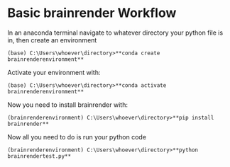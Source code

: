 # Basic brainrender Workflow

In an anaconda terminal navigate to whatever directory your python file is in, then create an environment

```
(base) C:\Users\whoever\directory>**conda create brainrenderenvironment**
```

Activate your environment with:
```
(base) C:\Users\whoever\directory>**conda activate brainrenderenvironment**
```

Now you need to install brainrender with:

```
(brainrenderenvironment) C:\Users\whoever\directory>**pip install brainrender**
```

Now all you need to do is run your python code

```
(brainrenderenvironment) C:\Users\whoever\directory>**python brainrendertest.py**
```
